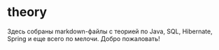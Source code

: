 # theory
Здесь собраны markdown-файлы с теорией по Java, SQL, Hibernate, Spring и еще всего по мелочи. Добро пожаловать!
